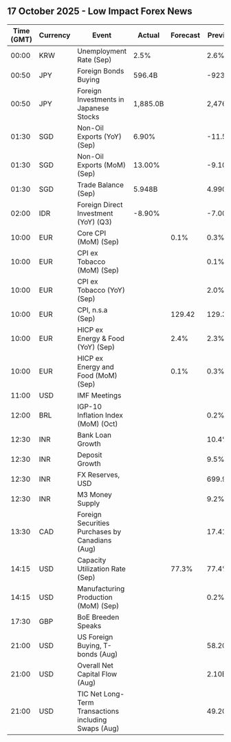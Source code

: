 ## 17 October 2025 - Low Impact Forex News

| Time (GMT) | Currency | Event | Actual | Forecast | Previous |
|------|----------|-------|--------|----------|----------|
| 00:00 | KRW | Unemployment Rate (Sep) | 2.5% |  | 2.6% |
| 00:50 | JPY | Foreign Bonds Buying | 596.4B |  | -923.0B |
| 00:50 | JPY | Foreign Investments in Japanese Stocks | 1,885.0B |  | 2,476.1B |
| 01:30 | SGD | Non-Oil Exports (YoY) (Sep) | 6.90% |  | -11.50% |
| 01:30 | SGD | Non-Oil Exports (MoM) (Sep) | 13.00% |  | -9.10% |
| 01:30 | SGD | Trade Balance (Sep) | 5.948B |  | 4.990B |
| 02:00 | IDR | Foreign Direct Investment (YoY) (Q3) | -8.90% |  | -7.00% |
| 10:00 | EUR | Core CPI (MoM) (Sep) |  | 0.1% | 0.3% |
| 10:00 | EUR | CPI ex Tobacco (MoM) (Sep) |  |  | 0.1% |
| 10:00 | EUR | CPI ex Tobacco (YoY) (Sep) |  |  | 2.0% |
| 10:00 | EUR | CPI, n.s.a (Sep) |  | 129.42 | 129.31 |
| 10:00 | EUR | HICP ex Energy & Food (YoY) (Sep) |  | 2.4% | 2.3% |
| 10:00 | EUR | HICP ex Energy and Food (MoM) (Sep) |  | 0.1% | 0.3% |
| 11:00 | USD | IMF Meetings |  |  |  |
| 12:00 | BRL | IGP-10 Inflation Index (MoM) (Oct) |  |  | 0.2% |
| 12:30 | INR | Bank Loan Growth |  |  | 10.4% |
| 12:30 | INR | Deposit Growth |  |  | 9.5% |
| 12:30 | INR | FX Reserves, USD |  |  | 699.96B |
| 12:30 | INR | M3 Money Supply |  |  | 9.2% |
| 13:30 | CAD | Foreign Securities Purchases by Canadians (Aug) |  |  | 17.410B |
| 14:15 | USD | Capacity Utilization Rate (Sep) |  | 77.3% | 77.4% |
| 14:15 | USD | Manufacturing Production (MoM) (Sep) |  |  | 0.2% |
| 17:30 | GBP | BoE Breeden Speaks |  |  |  |
| 21:00 | USD | US Foreign Buying, T-bonds (Aug) |  |  | 58.20B |
| 21:00 | USD | Overall Net Capital Flow (Aug) |  |  | 2.10B |
| 21:00 | USD | TIC Net Long-Term Transactions including Swaps (Aug) |  |  | 49.20B |

